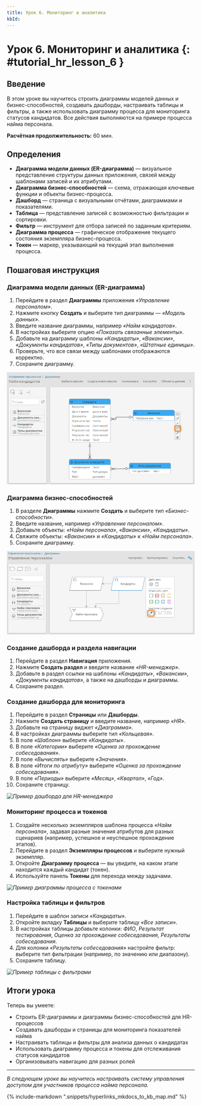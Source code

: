 ```yaml
---
title: Урок 6. Мониторинг и аналитика
kbId:
---
```


# Урок 6. Мониторинг и аналитика {: #tutorial_hr_lesson_6 }

## Введение

В этом уроке вы научитесь строить диаграммы моделей данных и бизнес-способностей, создавать дашборды, настраивать таблицы и фильтры, а также использовать диаграмму процесса для мониторинга статусов кандидатов. Все действия выполняются на примере процесса найма персонала.

**Расчётная продолжительность:** 60 мин.

## Определения

- **Диаграмма модели данных (ER-диаграмма)** — визуальное представление структуры данных приложения, связей между шаблонами записей и их атрибутами.
- **Диаграмма бизнес-способностей** — схема, отражающая ключевые функции и объекты бизнес-процесса.
- **Дашборд** — страница с визуальными отчётами, диаграммами и показателями.
- **Таблица** — представление записей с возможностью фильтрации и сортировки.
- **Фильтр** — инструмент для отбора записей по заданным критериям.
- **Диаграмма процесса** — графическое отображение текущего состояния экземпляра бизнес-процесса.
- **Токен** — маркер, указывающий на текущий этап выполнения процесса.

## Пошаговая инструкция

### Диаграмма модели данных (ER-диаграмма)

1. Перейдите в раздел **Диаграммы** приложения _«Управление персоналом»_.
2. Нажмите кнопку **Создать** и выберите тип диаграммы — _«Модель данных»_.
3. Введите название диаграммы, например _«Найм кандидатов»_.
4. В настройках выберите опцию _«Показать связанные элементы»_.
5. Добавьте на диаграмму шаблоны _«Кандидаты»_, _«Вакансии»_, _«Документы кандидатов»_, _«Типы документов»_, _«Штатные единицы»_.
6. Проверьте, что все связи между шаблонами отображаются корректно.
7. Сохраните диаграмму.

_![Пример ER-диаграммы для процесса найма](img/lesson_6_er_diagram.png)_

### Диаграмма бизнес-способностей

1. В разделе **Диаграммы** нажмите **Создать** и выберите тип _«Бизнес-способности»_.
2. Введите название, например _«Управление персоналом»_.
3. Добавьте объекты: _«Найм персонала»_, _«Вакансии»_, _«Кандидаты»_.
4. Свяжите объекты: _«Вакансии»_ и _«Кандидаты»_ к _«Найм персонала»_.
5. Сохраните диаграмму.

_![Пример диаграммы бизнес-способностей](img/lesson_6_capability_diagram.png)_

### Создание дашборда и раздела навигации

1. Перейдите в раздел **Навигация** приложения.
2. Нажмите **Создать раздел** и введите название _«HR-менеджер»_.
3. Добавьте в раздел ссылки на шаблоны _«Кандидаты»_, _«Вакансии»_, _«Документы кандидатов»_, а также на дашборды и диаграммы.
4. Сохраните раздел.

### Создание дашборда для мониторинга

1. Перейдите в раздел **Страницы** или **Дашборды**.
2. Нажмите **Создать страницу** и введите название, например _«HR»_.
3. Добавьте на страницу виджет _«Диаграмма»_.
4. В настройках диаграммы выберите тип _«Кольцевая»_.
5. В поле _«Шаблон»_ выберите _«Кандидаты»_.
6. В поле _«Категории»_ выберите _«Оценка за прохождение собеседования»_.
7. В поле _«Вычислять»_ выберите _«Значения»_.
8. В поле _«Итоги по атрибуту»_ выберите _«Оценка за прохождение собеседования»_.
9. В поле _«Периоды»_ выберите _«Месяц»_, _«Квартал»_, _«Год»_.
10. Сохраните страницу.

_![Пример дашборда для HR-менеджера](img/lesson_6_dashboard.png)_

### Мониторинг процесса и токенов

1. Создайте несколько экземпляров шаблона процесса _«Найм персонала»_, задавая разные значения атрибутов для разных сценариев (например, успешное и неуспешное прохождение этапов).
2. Перейдите в раздел **Экземпляры процессов** и выберите нужный экземпляр.
3. Откройте **Диаграмму процесса** — вы увидите, на каком этапе находится каждый кандидат (токен).
4. Используйте панель **Токены** для перехода между задачами.

_![Пример диаграммы процесса с токенами](img/lesson_6_process_tokens.png)_

### Настройка таблицы и фильтров

1. Перейдите в шаблон записи _«Кандидаты»_.
2. Откройте вкладку **Таблицы** и выберите таблицу _«Все записи»_.
3. В настройках таблицы добавьте колонки: _ФИО_, _Результат тестирования_, _Оценка за прохождение собеседования_, _Результаты собеседования_.
4. Для колонки _«Результаты собеседования»_ настройте фильтр: выберите тип фильтрации (например, по значению или диапазону).
5. Сохраните таблицу.

_![Пример таблицы с фильтрами](img/lesson_6_table_filters.png)_

## Итоги урока

Теперь вы умеете:
- Строить ER-диаграммы и диаграммы бизнес-способностей для HR-процессов
- Создавать дашборды и страницы для мониторинга показателей найма
- Настраивать таблицы и фильтры для анализа данных о кандидатах
- Использовать диаграмму процесса и токены для отслеживания статусов кандидатов
- Организовывать навигацию для разных ролей

---

_В следующем уроке вы научитесь настраивать систему управления доступом для участников процесса найма персонала._

{% include-markdown ".snippets/hyperlinks_mkdocs_to_kb_map.md" %}

